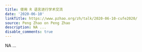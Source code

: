 ```yaml
---
title: 使用 R 语言进行学术交流
date: '2020-06-10'
linkTitle: https://www.pzhao.org/zh/talk/2020-06-10-cufe2020/
source: Peng Zhao on Peng Zhao
description: NA ...
disable_comments: true
---
```

NA ...